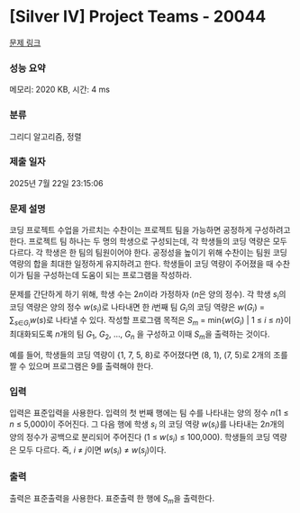 # [Silver IV] Project Teams - 20044 

[문제 링크](https://www.acmicpc.net/problem/20044) 

### 성능 요약

메모리: 2020 KB, 시간: 4 ms

### 분류

그리디 알고리즘, 정렬

### 제출 일자

2025년 7월 22일 23:15:06

### 문제 설명

<p>코딩 프로젝트 수업을 가르치는 수찬이는 프로젝트 팀을 가능하면 공정하게 구성하려고 한다. 프로젝트 팀 하나는 두 명의 학생으로 구성되는데, 각 학생들의 코딩 역량은 모두 다르다. 각 학생은 한 팀의 팀원이어야 한다. 공정성을 높이기 위해 수찬이는 팀원 코딩 역량의 합을 최대한 일정하게 유지하려고 한다. 학생들이 코딩 역량이 주어졌을 때 수찬이가 팀을 구성하는데 도움이 되는 프로그램을 작성하라.</p>

<p>문제를 간단하게 하기 위해, 학생 수는 2<em>n</em>이라 가정하자 (<em>n</em>은 양의 정수). 각 학생 <em>s<sub>i</sub></em>의 코딩 역량은 양의 정수 <em>w</em>(<em>s<sub>i</sub></em>)로 나타내면 한 <em>i</em>번째 팀 <em>G<sub>i</sub></em>의 코딩 역량은 <em>w</em>(<em>G<sub>i</sub></em>) = ∑<sub><em>s</em>∈<em>G<sub>i</sub></em></sub><em>w</em>(<em>s</em>)로 나타낼 수 있다. 작성할 프로그램 목적은 <em>S<sub>m</sub></em> = min{<em>w</em>(<em>G<sub>i</sub></em>) | 1 ≤ <em>i</em> ≤ <em>n</em>}이 최대화되도록 <em>n</em>개의 팀 <em>G</em><sub>1</sub>, <em>G</em><sub>2</sub>, …, <em>G<sub>n</sub></em> 을 구성하고 이때 <em>S<sub>m</sub></em>을 출력하는 것이다.</p>

<p>예를 들어, 학생들의 코딩 역량이 {1, 7, 5, 8}로 주어졌다면 (8, 1), (7, 5)로 2개의 조를 짤 수 있으며 프로그램은 9를 출력해야 한다.</p>

### 입력 

 <p>입력은 표준입력을 사용한다. 입력의 첫 번째 행에는 팀 수를 나타내는 양의 정수 <em>n</em>(1 ≤ <em>n</em> ≤ 5,000)이 주어진다. 그 다음 행에 학생 <em>s<sub>i</sub></em> 의 코딩 역량 <em>w</em>(<em>s<sub>i</sub></em>)를 나타내는 2<em>n</em>개의 양의 정수가 공백으로 분리되어 주어진다 (1 ≤ <em>w</em>(<em>s<sub>i</sub></em>) ≤ 100,000). 학생들의 코딩 역량은 모두 다르다. 즉, <em>i</em> ≠ <em>j</em>이면 <em>w</em>(<em>s<sub>i</sub></em>) ≠ <em>w</em>(<em>s<sub>j</sub></em>)이다.</p>

### 출력 

 <p>출력은 표준출력을 사용한다. 표준출력 한 행에 <em>S<sub>m</sub></em>을 출력한다.</p>

